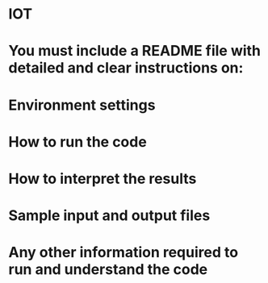 # IOT

# You must include a README file with detailed and clear instructions on:

# Environment settings
# How to run the code
# How to interpret the results
# Sample input and output files
# Any other information required to run and understand the code
